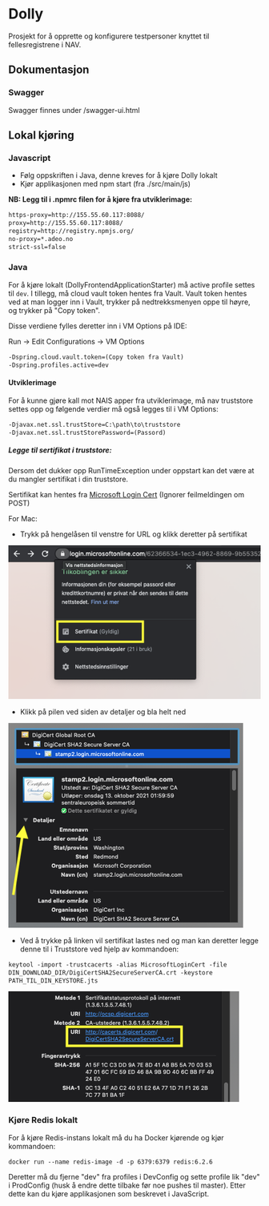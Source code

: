 # Dolly
Prosjekt for å opprette og konfigurere testpersoner knyttet til fellesregistrene i NAV.

## Dokumentasjon
### Swagger
Swagger finnes under /swagger-ui.html

## Lokal kjøring

### Javascript
- Følg oppskriften i Java, denne kreves for å kjøre Dolly lokalt
- Kjør applikasjonen med npm start (fra ./src/main/js)

**NB: Legg til i .npmrc filen for å kjøre fra utviklerimage:**

```
https-proxy=http://155.55.60.117:8088/
proxy=http://155.55.60.117:8088/
registry=http://registry.npmjs.org/
no-proxy=*.adeo.no
strict-ssl=false
```

### Java
For å kjøre lokalt (DollyFrontendApplicationStarter) må active profile settes til `dev`. I tillegg, må cloud vault token 
hentes fra Vault. Vault token hentes ved at man logger inn i Vault, trykker på nedtrekksmenyen oppe til høyre, og 
trykker på "Copy token".

Disse verdiene fylles deretter inn i VM Options på IDE:

Run -> Edit Configurations -> VM Options 

```
-Dspring.cloud.vault.token=(Copy token fra Vault)
-Dspring.profiles.active=dev
```

#### Utviklerimage
For å kunne gjøre kall mot NAIS apper fra utviklerimage, må nav truststore settes opp og følgende verdier må
også legges til i VM Options:

```
-Djavax.net.ssl.trustStore=C:\path\to\truststore
-Djavax.net.ssl.trustStorePassword=(Passord)
```

##### Legge til sertifikat i truststore:
Dersom det dukker opp RunTimeException under oppstart kan det være at du mangler sertifikat i din truststore.

Sertifikat kan hentes fra [Microsoft Login Cert](https://login.microsoftonline.com/62366534-1ec3-4962-8869-9b5535279d0b/login) (Ignorer feilmeldingen om POST)

For Mac:
- Trykk på hengelåsen til venstre for URL og klikk deretter på sertifikat

 ![Microsoft Sertifikat](docs/assets/microsoft_keychain.png)

- Klikk på pilen ved siden av detaljer og bla helt ned

 ![Sertifikat Detaljer](docs/assets/cert_details.png)

- Ved å trykke på linken vil sertifikat lastes ned og man kan deretter legge denne til i Truststore ved hjelp av kommandoen:
```
keytool -import -trustcacerts -alias MicrosoftLoginCert -file DIN_DOWNLOAD_DIR/DigiCertSHA2SecureServerCA.crt -keystore PATH_TIL_DIN_KEYSTORE.jts
```

 ![Sertifikat Download](docs/assets/cert_download.png)


### Kjøre Redis lokalt
For å kjøre Redis-instans lokalt må du ha Docker kjørende og kjør kommandoen:
```
docker run --name redis-image -d -p 6379:6379 redis:6.2.6
```

Deretter må du fjerne "dev" fra profiles i DevConfig og sette profile lik "dev" i ProdConfig (husk å endre dette tilbake 
før noe pushes til master). Etter dette kan du kjøre applikasjonen som beskrevet i JavaScript. 